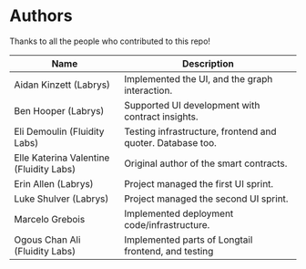 
# Authors

Thanks to all the people who contributed to this repo!

|                   Name                  |                          Description                       |
|-----------------------------------------|------------------------------------------------------------|
| Aidan Kinzett (Labrys)                  | Implemented the UI, and the graph interaction.             |
| Ben Hooper (Labrys)                     | Supported UI development with contract insights.           |
| Eli Demoulin (Fluidity Labs)            | Testing infrastructure, frontend and quoter. Database too. |
| Elle Katerina Valentine (Fluidity Labs) | Original author of the smart contracts.                    |
| Erin Allen (Labrys)                     | Project managed the first UI sprint.                       |
| Luke Shulver (Labrys)                   | Project managed the second UI sprint.                      |
| Marcelo Grebois                         | Implemented deployment code/infrastructure.                |
| Ogous Chan Ali (Fluidity Labs)          | Implemented parts of Longtail frontend, and testing        |
